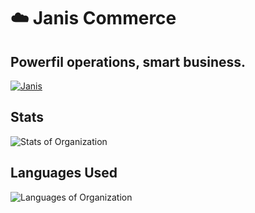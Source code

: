 # :cloud: Janis Commerce
## Powerfil operations, smart business.
[![Janis](https://user-images.githubusercontent.com/39351850/133785879-36d61293-0112-45f7-b7ed-6b74709e0785.png)](https://janiscommerce.com/)

## Stats
![Stats of Organization](https://rgp-cards-service.vercel.app/api/organization/janis-commerce?width=900&hideTitle=true&hide=packages,projects&backgroundColor=001233&textColor=ffffff&titleColor=ffffff&iconColor=ffffff)

## Languages Used
![Languages of Organization](https://rgp-cards-service.vercel.app/api/organization/janis-commerce/languages?width=900&hideTitle=true&isCompact=true&backgroundColor=001233&textColor=ffffff&titleColor=ffffff&iconColor=ffffff)
